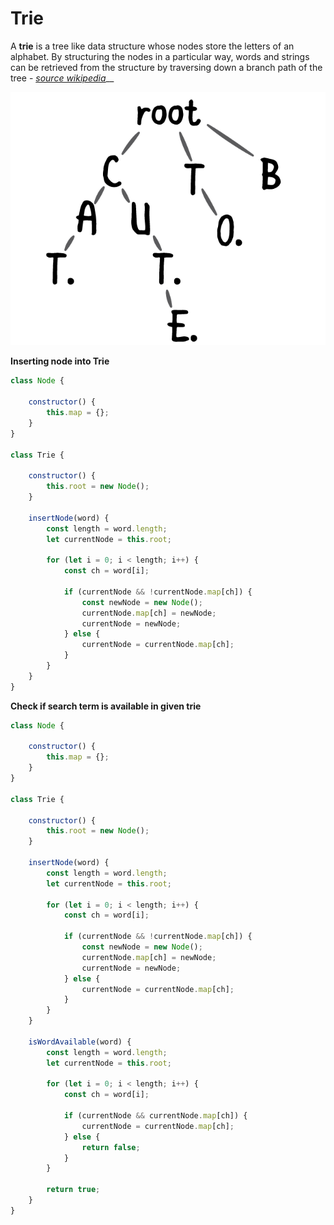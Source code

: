 # Trie

A **trie** is a tree like data structure whose nodes store the letters of an alphabet. By structuring the nodes in a particular way, words and strings can be retrieved from the structure by traversing down a branch path of the tree - [_source wikipedia_](https://en.wikipedia.org/wiki/Trie)\_\_

![](../.gitbook/assets/swiftalgclub_triedata-trie-1.png)



**Inserting node into Trie**

```javascript
class Node {

    constructor() {
        this.map = {};
    }
}

class Trie {

    constructor() {
        this.root = new Node();
    }

    insertNode(word) {
        const length = word.length;
        let currentNode = this.root;

        for (let i = 0; i < length; i++) {
            const ch = word[i];

            if (currentNode && !currentNode.map[ch]) {
                const newNode = new Node();
                currentNode.map[ch] = newNode;
                currentNode = newNode;
            } else {
                currentNode = currentNode.map[ch];
            }
        }
    }
}
```



**Check if search term is available in given trie**

```javascript
class Node {

    constructor() {
        this.map = {};
    }
}

class Trie {

    constructor() {
        this.root = new Node();
    }

    insertNode(word) {
        const length = word.length;
        let currentNode = this.root;

        for (let i = 0; i < length; i++) {
            const ch = word[i];

            if (currentNode && !currentNode.map[ch]) {
                const newNode = new Node();
                currentNode.map[ch] = newNode;
                currentNode = newNode;
            } else {
                currentNode = currentNode.map[ch];
            }
        }
    }

    isWordAvailable(word) {
        const length = word.length;
        let currentNode = this.root;

        for (let i = 0; i < length; i++) {
            const ch = word[i];

            if (currentNode && currentNode.map[ch]) {
                currentNode = currentNode.map[ch];
            } else {
                return false;
            }
        }

        return true;
    }
}
```

